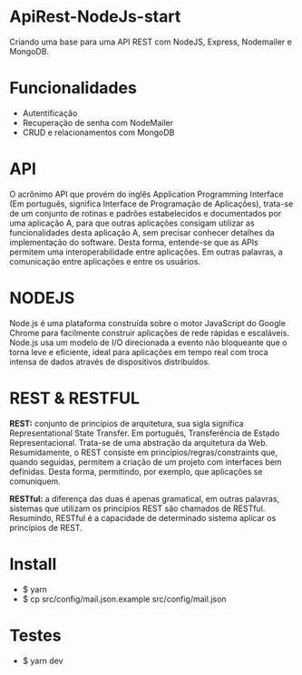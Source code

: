 # ApiRest-NodeJs-start
Criando uma base para uma API REST com NodeJS, Express, Nodemailer e MongoDB.

# Funcionalidades
- Autentificação
- Recuperação de senha com NodeMailer
- CRUD e relacionamentos com MongoDB

# API
O acrônimo API que provém do inglês Application Programming Interface (Em português, significa Interface de Programação de Aplicações), 
trata-se de um conjunto de rotinas e padrões estabelecidos e documentados por uma aplicação A, para que outras aplicações consigam utilizar 
as funcionalidades desta aplicação A, sem precisar conhecer detalhes da implementação do software. 
Desta forma, entende-se que as APIs permitem uma interoperabilidade entre aplicações. Em outras palavras, a comunicação entre aplicações e 
entre os usuários.

# NODEJS
Node.js é uma plataforma construída sobre o motor JavaScript do Google Chrome para facilmente construir aplicações de rede rápidas e escaláveis. Node.js usa um modelo de I/O direcionada a evento não bloqueante que o torna leve e eficiente, ideal para aplicações em tempo real com troca intensa de dados através de dispositivos distribuídos.

# REST & RESTFUL
**REST:** conjunto de princípios de arquitetura, sua sigla significa Representational State Transfer. Em português, Transferência de Estado 
Representacional. Trata-se de uma abstração da arquitetura da Web. Resumidamente, o REST consiste em princípios/regras/constraints que, 
quando seguidas, permitem a criação de um projeto com interfaces bem definidas. Desta forma, permitindo, por exemplo, que aplicações 
se comuniquem.

**RESTful:** a diferença das duas é apenas gramatical, em outras palavras, sistemas que utilizam os princípios REST são chamados de RESTful.
Resumindo, RESTful é a capacidade de determinado sistema aplicar os princípios de REST.

# Install

- $ yarn
- $ cp src/config/mail.json.example src/config/mail.json

# Testes

- $ yarn dev

